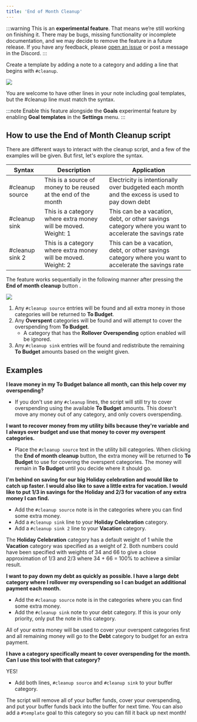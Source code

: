 ```yaml
---
title: 'End of Month Cleanup'
---
```


:::warning
This is an **experimental feature**. That means we’re still working on finishing it. There may be bugs, missing functionality or incomplete documentation, and we may decide to remove the feature in a future release. If you have any feedback, please [open an issue](https://github.com/actualbudget/actual/issues) or post a message in the Discord.
:::

Create a template by adding a note to a category and adding a line that begins with `#cleanup`.

![](/img/monthly-cleanup/cleanup-02.png)

You are welcome to have other lines in your note including goal templates, but the #cleanup line must match the syntax.

:::note
Enable this feature alongside the **Goals** experimental feature by enabling **Goal templates** in the **Settings** menu. 
:::

## How to use the End of Month Cleanup script

There are different ways to interact with the cleanup script, and a few of the examples will be given.  But first, let's explore the syntax.

<!-- prettier-ignore -->
|Syntax|Description|Application|
|---|---|---|
|#cleanup source|This is a source of money to be reused at the end of the month|Electricity is intentionally over budgeted each month and the excess is used to pay down debt|
|#cleanup sink|This is a category where extra money will be moved. Weight: 1|This can be a vacation, debt, or other savings category where you want to accelerate the savings rate|
|#cleanup sink 2|This is a category where extra money will be moved. Weight: 2|This can be a vacation, debt, or other savings category where you want to accelerate the savings rate|

The feature works sequentially in the following manner after pressing the **End of month cleanup** button .

![](/img/monthly-cleanup/cleanup-01.png)

1.  Any `#cleanup source` entries will be found and all extra money in those categories will be returned to **To Budget**.
2.  Any **Overspent** categories will be found and will attempt to cover the overspending from **To Budget**.
    * A category that has the **Rollover Overspending** option enabled will be ignored.
3.  Any `#cleanup sink` entries will be found and redistribute the remaining **To Budget** amounts based on the weight given.

## Examples

**I leave money in my To Budget balance all month, can this help cover my overspending?**
* If you don't use any `#cleanup` lines, the script will still try to cover overspending using the available **To Budget** amounts.  This doesn't move any money out of any category, and only covers overspending.

**I want to recover money from my utility bills because they're variable and I always over budget and use that money to cover my overspent categories.**
* Place the `#cleanup source` text in the utility bill categories.  When clicking the **End of month cleanup** button, the extra money will be returned to **To Budget** to use for covering the overspent categories.  The money will remain in **To Budget** until you decide where it should go.

**I'm behind on saving for our big Holiday celebration and would like to catch up faster.  I would also like to save a little extra for vacation.  I would like to put 1/3 in savings for the Holiday and 2/3 for vacation of any extra money I can find.**
* Add the `#cleanup source` note is in the categories where you can find some extra money.
* Add a `#cleanup sink` line to your **Holiday Celebration** category.
* Add a `#cleanup sink 2` line to your **Vacation** category.

The **Holiday Celebration** category has a default weight of 1 while the **Vacation** category was specified as a weight of 2.  Both numbers could have been specified with weights of 34 and 66 to give a close approximation of 1/3 and 2/3 where 34 + 66 = 100% to achieve a similar result.

**I want to pay down my debt as quickly as possible.  I have a large debt category where I rollover my overspending so I can budget an additional payment each month.**
* Add the `#cleanup source` note is in the categories where you can find some extra money.
* Add the `#cleanup sink` note to your debt category.  If this is your only priority, only put the note in this category.

All of your extra money will be used to cover your overspent categories first and all remaining money will go to the **Debt** category to budget for an extra payment.

**I have a category specifically meant to cover overspending for the month.  Can I use this tool with that category?**

YES!

* Add both lines, `#cleanup source` and `#cleanup sink` to your buffer category.

The script will remove all of your buffer funds, cover your overspending, and put your buffer funds back into the buffer for next time.  You can also add a `#template` goal to this category so you can fill it back up next month!